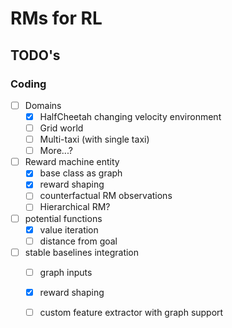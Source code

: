 # RMs for RL

## TODO's

### Coding
- [ ] Domains
    - [x] HalfCheetah changing velocity environment
    - [ ] Grid world
    - [ ] Multi-taxi (with single taxi)
    - [ ] More...?
- [ ] Reward machine entity
    - [x] base class as graph
    - [x] reward shaping
    - [ ] counterfactual RM observations
    - [ ] Hierarchical RM?
- [ ] potential functions
    - [x] value iteration
    - [ ] distance from goal
- [ ] stable baselines integration
    - [ ] graph inputs
    - [x] reward shaping
    - [ ] custom feature extractor with graph support

